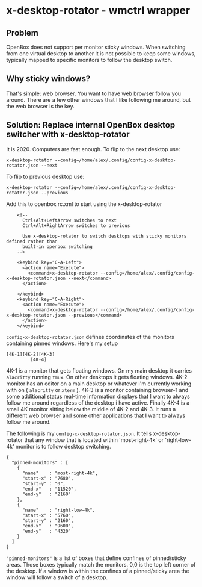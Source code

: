 # x-desktop-rotator - wmctrl wrapper

## Problem

OpenBox does not support per monitor sticky windows. When switching from one virtual desktop to another it is not possible to keep some windows, typically mapped to specific monitors to follow the desktop switch.

## Why sticky windows?

That's simple: web browser. You want to have web browser follow you around. There are a few other windows that I like following me around, but the web browser is the key.

## Solution: Replace internal OpenBox desktop switcher with x-desktop-rotator

It is 2020. Computers are fast enough. To flip to the next desktop use:

`x-desktop-rotator --config=/home/alex/.config/config-x-desktop-rotator.json --next`

To flip to previous desktop use:

`x-desktop-rotator --config=/home/alex/.config/config-x-desktop-rotator.json --previous`


Add this to openbox rc.xml to start using the x-desktop-rotator

```
    <!--
      Ctrl+Alt+LeftArrow switches to next
      Ctrl+Alt+RightArrow switches to previous

      Use x-desktop-rotator to switch desktops with sticky monitors defined rather than
      built-in openbox switching
    -->

    <keybind key="C-A-Left">
      <action name="Execute">
        <command>x-desktop-rotator --config=/home/alex/.config/config-x-desktop-rotator.json --next</command>
      </action>

    </keybind>
    <keybind key="C-A-Right">
      <action name="Execute">
        <command>x-desktop-rotator --config=/home/alex/.config/config-x-desktop-rotator.json --previous</command>
      </action>
    </keybind>
```

`config-x-desktop-rotator.json` defines coordinates of the monitors containing pinned windows. Here's my setup

```
[4K-1][4K-2][4K-3]
         [4K-4]

```
4K-1 is a monitor that gets floating windows. On my main desktop it carries `alacritty` running `tmux`. On other desktops it gets floating windows. 4K-2 monitor has an editor on a main desktop or whatever I'm currently working with on ( `alacritty` or `xterm` ). 4K-3 is a monitor containing browser-1 and some additional status real-time information displays that I want to always follow me around regardless of the desktop i have active. Finally 4K-4 is a small 4K monitor sitting below the middle of 4K-2 and 4K-3. It runs a different web browser and some other applications that I want to always follow me around.

The following is my `config-x-desktop-rotator.json`. It tells x-desktop-rotator that any window that is located within 'most-right-4k' or 'right-low-4k' monitor is to follow desktop switching.

```
{
  "pinned-monitors" : [
    {
      "name"    : "most-right-4k",
      "start-x" : "7680",
      "start-y" : "0",
      "end-x"   : "11520",
      "end-y"   : "2160"
    },
    {
      "name"    : "right-low-4k",
      "start-x" : "5760",
      "start-y" : "2160",
      "end-x"   : "9600",
      "end-y"   : "4320"
    }
  ]
}

```

`"pinned-monitors"` is a list of boxes that define confines of pinned/sticky areas. Those boxes typically match the monitors. 0,0 is the top left corner of the desktop. If a window is within the confines of a pinned/sticky area the window will follow a switch of a desktop.
